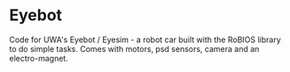 # Eyebot
Code for UWA's Eyebot / Eyesim - a robot car built with the RoBIOS library to do simple tasks. Comes with motors, psd sensors, camera and an electro-magnet.
